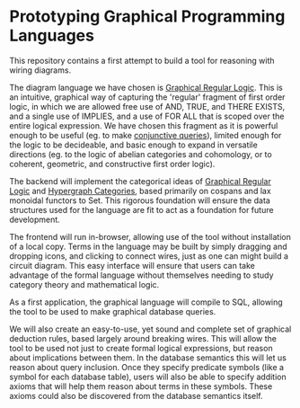 # Prototyping Graphical Programming Languages 

This repository contains a first attempt to build a tool for reasoning with wiring diagrams.

The diagram language we have chosen is [Graphical Regular Logic](https://arxiv.org/abs/1812.05765). This is an intuitive, graphical way of capturing the 'regular' fragment of first order logic, in which we are allowed free use of AND, TRUE, and THERE EXISTS, and a single use of IMPLIES, and a use of FOR ALL that is scoped over the entire logical expression. We have chosen this fragment as it is powerful enough to be useful (eg. to make [conjunctive queries](https://en.wikipedia.org/wiki/Conjunctive_query)), limited enough for the logic to be decideable, and basic enough to expand in versatile directions (eg. to the logic of abelian categories and cohomology, or to coherent, geometric, and constructive first order logic).

The backend will implement the categorical ideas of [Graphical Regular Logic](https://arxiv.org/abs/1812.05765) and [Hypergraph Categories](https://arxiv.org/abs/1806.08304), based primarily on cospans and lax monoidal functors to Set. This rigorous foundation will ensure the data structures used for the language are fit to act as a foundation for future development.

The frontend will run in-browser, allowing use of the tool without installation of a local copy. Terms in the language may be built by simply dragging and dropping icons, and clicking to connect wires, just as one can might build a circuit diagram. This easy interface will ensure that users can take advantage of the formal language without themselves needing to study category theory and mathematical logic.

As a first application, the graphical language will compile to SQL, allowing the tool to be used to make graphical database queries.

We will also create an easy-to-use, yet sound and complete set of graphical deduction rules, based largely around breaking wires. This will allow the tool to be used not just to create formal logical expressions, but reason about implications between them. In the database semantics this will let us reason about query inclusion. Once they specify predicate symbols (like a symbol for each database table), users will also be able to specify addition axioms that will help them reason about terms in these symbols. These axioms could also be discovered from the database semantics itself.




